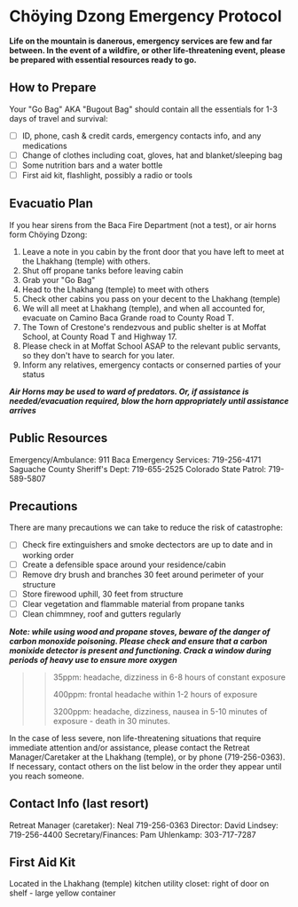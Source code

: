 # Chöying Dzong Emergency Protocol

**Life on the mountain is danerous, emergency services are few and far between. In the event of a wildfire, or other life-threatening event, please be prepared with essential resources ready to go.**

## How to Prepare

Your "Go Bag" AKA "Bugout Bag" should contain all the essentials for 1-3 days of travel and survival:
- [ ] ID, phone, cash & credit cards, emergency contacts info, and any medications
- [ ] Change of clothes including coat, gloves, hat and blanket/sleeping bag
- [ ] Some nutrition bars and a water bottle
- [ ] First aid kit, flashlight, possibly a radio or tools

## Evacuatio Plan

If you hear sirens from the Baca Fire Department (not a test), or air horns form Chöying Dzong:

1. Leave a note in you cabin by the front door that you have left to meet at the Lhakhang (temple) with others.
2. Shut off propane tanks before leaving cabin
3. Grab your "Go Bag"
4. Head to the Lhakhang (temple) to meet with others
5. Check other cabins you pass on your decent to the Lhakhang (temple) 
6. We will all meet at Lhakhang (temple), and when all accounted for, evacuate on Camino Baca Grande road to County Road T. 
7. The Town of Crestone's rendezvous and public shelter is at Moffat School, at County Road T and Highway 17.
8. Please check in at Moffat School ASAP to the relevant public servants, so they don't have to search for you later.
9. Inform any relatives, emergency contacts or conserned parties of your status

***Air Horns may be used to ward of predators. Or, if assistance is needed/evacuation required, blow the horn appropriately until assistance arrives***

## Public Resources

Emergency/Ambulance: 911
Baca Emergency Services: 719-256-4171
Saguache County Sheriff's Dept: 719-655-2525
Colorado State Patrol: 719-589-5807

## Precautions

There are many precautions we can take to reduce the risk of catastrophe:

- [ ] Check fire extinguishers and smoke dectectors are up to date and in working order
- [ ] Create a defensible space around your residence/cabin
- [ ] Remove dry brush and branches 30 feet around perimeter of your structure
- [ ] Store firewood uphill, 30 feet from structure
- [ ] Clear vegetation and flammable material from propane tanks
- [ ] Clean chimmney, roof and gutters regularly

***Note: while using wood and propane stoves, beware of the danger of carbon monoxide poisoning. Please check and ensure that a carbon monixide detector is present and functioning. Crack a window during periods of heavy use to ensure more oxygen***

>> 35ppm: headache, dizziness in 6-8 hours of constant exposure
>> 
>> 400ppm: frontal headache within 1-2 hours of exposure
>> 
>> 3200ppm: headache, dizziness, nausea in 5-10 minutes of exposure - death in 30 minutes.

In the case of less severe, non life-threatening situations that require immediate attention and/or assistance, please contact the Retreat Manager/Caretaker at the Lhakhang (temple), or by phone (719-256-0363). If necessary, contact others on the list below in the order they appear until you reach someone.

## Contact Info (last resort)

Retreat Manager (caretaker): Neal 719-256-0363
Director: David Lindsey: 719-256-4400
Secretary/Finances: Pam Uhlenkamp: 303-717-7287

## First Aid Kit

Located in the Lhakhang (temple) kitchen utility closet: right of door on shelf - large yellow container
